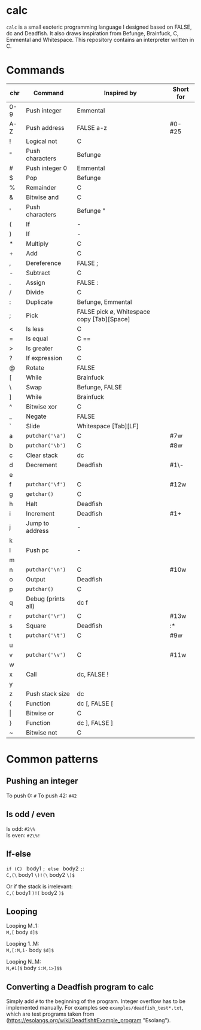 # calc
`calc` is a small esoteric programming language I designed based on FALSE, dc and Deadfish. It also draws inspiration from Befunge, Brainfuck, C, Emmental and Whitespace. This repository contains an interpreter written in C.

# Commands

|chr |Command           |Inspired by     |Short for
|----|------------------|----------------|---------------------------------
|0-9 |Push integer      |Emmental        |
|A-Z |Push address      |FALSE a-z       |\#0-\#25
|!   |Logical not       |C               |
|"   |Push characters   |Befunge         |
|#   |Push integer 0    |Emmental        |
|$   |Pop               |Befunge         |
|%   |Remainder         |C               |
|&   |Bitwise and       |C               |
|'   |Push characters   |Befunge "       |
|(   |If                |-               |
|)   |If                |-               |
|\*  |Multiply          |C               |
|+   |Add               |C               |
|,   |Dereference       |FALSE ;         |
|-   |Subtract          |C               |
|.   |Assign            |FALSE :         |
|/   |Divide            |C               |
|:   |Duplicate         |Befunge, Emmental|
|;   |Pick              |FALSE pick ø, Whitespace copy \[Tab\]\[Space\]|
|<   |Is less           |C               |
|=   |Is equal          |C ==            |
|>   |Is greater        |C               |
|?   |If expression     |C               |
|@   |Rotate            |FALSE           |
|\[  |While             |Brainfuck       |
|\\  |Swap              |Befunge, FALSE  |
|\]  |While             |Brainfuck       |
|^   |Bitwise xor       |C               |
|\_  |Negate            |FALSE           |
|\`  |Slide             |Whitespace \[Tab\]\[LF\]|
|a   |`putchar('\a')`   |C               |\#7w
|b   |`putchar('\b')`   |C               |\#8w
|c   |Clear stack       |dc              |
|d   |Decrement         |Deadfish        |\#1\\-
|e   |                  |                |
|f   |`putchar('\f')`   |C               |\#12w
|g   |`getchar()`       |C               |
|h   |Halt              |Deadfish        |
|i   |Increment         |Deadfish        |\#1+
|j   |Jump to address   |-               |
|k   |                  |                |
|l   |Push pc           |-               |
|m   |                  |                |
|n   |`putchar('\n')`   |C               |\#10w
|o   |Output            |Deadfish        |
|p   |`putchar()`       |C               |
|q   |Debug (prints all)|dc f            |
|r   |`putchar('\r')`   |C               |\#13w
|s   |Square            |Deadfish        |:\*
|t   |`putchar('\t')`   |C               |\#9w
|u   |                  |                |
|v   |`putchar('\v')`   |C               |\#11w
|w   |                  |                |
|x   |Call              |dc, FALSE !     |
|y   |                  |                |
|z   |Push stack size   |dc              |
|{   |Function          |dc \[, FALSE \[ |
|\|  |Bitwise or        |C               |
|}   |Function          |dc \], FALSE \] |
|~   |Bitwise not       |C               |

# Common patterns

## Pushing an integer

To push 0: `#`
To push 42: `#42`

## Is odd / even

Is odd: `#2\%`  
Is even: `#2\%!`

## If-else

`if (C) ` body1 `; else ` body2 `;`:  
`C,(\` body1 `\)!(\` body2 `\)$`

Or if the stack is irrelevant:  
`C,(` body1 `)!(` body2 `)$`

## Looping

Looping M..1:  
`M,[` body `d]$`

Looping 1..M:  
`M,[:M,i-` body `$d]$`

Looping N..M:  
`N,#1[$` body `i:M,i>]$$`

## Converting a Deadfish program to calc

Simply add `#` to the beginning of the program. Integer overflow has to be implemented manually. For examples see `examples/deadfish_test*.txt`, which are test programs taken from (https://esolangs.org/wiki/Deadfish#Example_program "Esolang").
